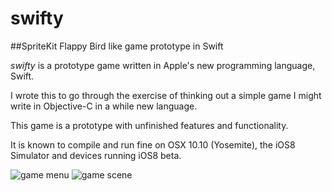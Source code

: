 swifty
======

##SpriteKit Flappy Bird like game prototype in Swift

*swifty* is a prototype game written in Apple's new programming language, Swift.

I wrote this to go through the exercise of thinking out a simple game I might write
in Objective-C in a while new language. 

This game is a prototype with unfinished features and functionality. 

It is known to compile and run fine on OSX 10.10 (Yosemite), the iOS8 Simulator
and devices running iOS8 beta.

![game menu](http://i165.photobucket.com/albums/u49/kolbenwarrior/iOSSimulatorScreenShotJun12201412334PM_zps59419df2.png "Game Menu")
![game scene](http://i165.photobucket.com/albums/u49/kolbenwarrior/iOSSimulatorScreenShotJun12201412405PM_zps445080d1.png "Game Scene")
